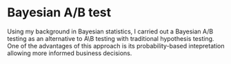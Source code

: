 # Bayesian A/B test
Using my background in Bayesian statistics, I carried out a Bayesian A/B testing as an alternative to A\B testing with traditional hypothesis testing. One of the advantages of this approach is its probability-based intepretation allowing more informed business decisions.

